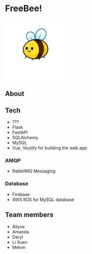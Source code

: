 # FreeBee!

<img src="frontend/src/assets/BeeLogo.png" width = 200px height = 200px/>

## About


## Tech 

- ???
- Flask
- FastAPI
- SQLAlchemy
- MySQL
- Vue, Veutify for building the web app 

### AMQP
- RabbitMQ Messaging

### Database
- Firebase
- AWS RDS for MySQL database

## Team members

- Allyne 
- Amanda
- Daryl
- Li Xuen
- Melvin
